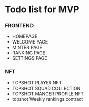 # Todo list for MVP

### FRONTEND

- HOMEPAGE
- WELCOME PAGE
- MINTER PAGE
- RANKING PAGE
- SETTINGS PAGE

### NFT

- TOPSHOT PLAYER NFT
- TOPSHOT SQUAD COLLECTION
- TOPSHOT MANGER PROFILE NFT
- topshot Weekly rankings contract
